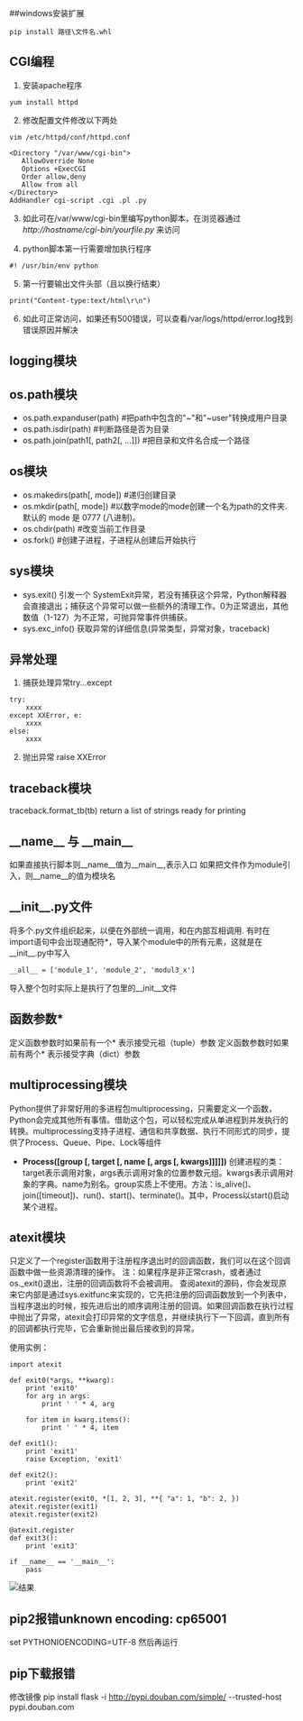 ##windows安装扩展
```
pip install 路径\文件名.whl
```

## CGI编程
1. 安装apache程序
```
yum install httpd
```
2. 修改配置文件修改以下两处
```
vim /etc/httpd/conf/httpd.conf
```
```
<Directory "/var/www/cgi-bin">
   AllowOverride None
   Options +ExecCGI
   Order allow,deny
   Allow from all
</Directory>
AddHandler cgi-script .cgi .pl .py
```
3. 如此可在/var/www/cgi-bin里编写python脚本，在浏览器通过 *http://hostname/cgi-bin/yourfile.py* 来访问

4. python脚本第一行需要增加执行程序
```
#! /usr/bin/env python
```
5. 第一行要输出文件头部（且以换行结束）
```
print("Content-type:text/html\r\n")
```
6. 如此可正常访问，如果还有500错误，可以查看/var/logs/httpd/error.log找到错误原因并解决

## logging模块

## os.path模块
* os.path.expanduser(path)  #把path中包含的"~"和"~user"转换成用户目录
* os.path.isdir(path)  #判断路径是否为目录
* os.path.join(path1[, path2[, ...]])  #把目录和文件名合成一个路径

## os模块
* os.makedirs(path[, mode])  #递归创建目录
* os.mkdir(path[, mode])  #以数字mode的mode创建一个名为path的文件夹.默认的 mode 是 0777 (八进制)。
* os.chdir(path) #改变当前工作目录
* os.fork() #创建子进程，子进程从创建后开始执行


## sys模块
* sys.exit() 引发一个 SystemExit异常，若没有捕获这个异常，Python解释器会直接退出；捕获这个异常可以做一些额外的清理工作。0为正常退出，其他数值（1-127）为不正常，可抛异常事件供捕获。
* sys.exc_info() 获取异常的详细信息(异常类型，异常对象，traceback)


## 异常处理
1. 捕获处理异常try...except
```
try:
    xxxx
except XXError, e:
    xxxx
else:
    xxxx
```
2. 抛出异常
raise  XXError

## traceback模块
traceback.format_tb(tb) return a list of strings ready for printing

## \_\_name\_\_ 与 \_\_main\_\_
如果直接执行脚本则__name__值为__main__,表示入口
如果把文件作为module引入，则__name__的值为模块名

## \_\_init\_\_.py文件
将多个.py文件组织起来，以便在外部统一调用，和在内部互相调用.
有时在import语句中会出现通配符*，导入某个module中的所有元素，这就是在__init__.py中写入
```
__all__ = ['module_1', 'module_2', 'modul3_x']
```
导入整个包时实际上是执行了包里的__init__文件

## 函数参数*
定义函数参数时如果前有一个* 表示接受元祖（tuple）参数
定义函数参数时如果前有两个* 表示接受字典（dict）参数

## multiprocessing模块
Python提供了非常好用的多进程包multiprocessing，只需要定义一个函数，Python会完成其他所有事情。借助这个包，可以轻松完成从单进程到并发执行的转换。multiprocessing支持子进程、通信和共享数据、执行不同形式的同步，提供了Process、Queue、Pipe、Lock等组件
* **Process([group [, target [, name [, args [, kwargs]]]]])** 创建进程的类：target表示调用对象，args表示调用对象的位置参数元组。kwargs表示调用对象的字典。name为别名。group实质上不使用。方法：is_alive()、join([timeout])、run()、start()、terminate()。其中，Process以start()启动某个进程。

## atexit模块
只定义了一个register函数用于注册程序退出时的回调函数，我们可以在这个回调函数中做一些资源清理的操作。
注：如果程序是非正常crash，或者通过os._exit()退出，注册的回调函数将不会被调用。
查阅atexit的源码，你会发现原来它内部是通过sys.exitfunc来实现的，它先把注册的回调函数放到一个列表中，当程序退出的时候，按先进后出的顺序调用注册的回调。如果回调函数在执行过程中抛出了异常，atexit会打印异常的文字信息，并继续执行下一下回调，直到所有的回调都执行完毕，它会重新抛出最后接收到的异常。

使用实例：
```
import atexit

def exit0(*args, **kwarg):
    print 'exit0'
    for arg in args:
        print ' ' * 4, arg

    for item in kwarg.items():
        print ' ' * 4, item

def exit1():
    print 'exit1'
    raise Exception, 'exit1'

def exit2():
    print 'exit2'

atexit.register(exit0, *[1, 2, 3], **{ "a": 1, "b": 2, })
atexit.register(exit1)
atexit.register(exit2)

@atexit.register
def exit3():
    print 'exit3'

if __name__ == '__main__':
    pass
```
![结果](http://ww3.sinaimg.cn/mw690/7178f37ejw1esbukssjmjj20e90a5aax.jpg)


## pip2报错unknown encoding: cp65001
set PYTHONIOENCODING=UTF-8 然后再运行

## pip下载报错
修改镜像
pip install flask -i http://pypi.douban.com/simple/ --trusted-host pypi.douban.com

##
